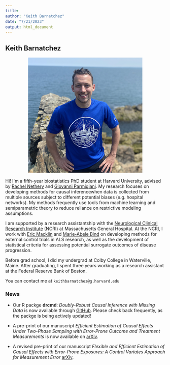 ```yaml
---
title: 
author: "Keith Barnatchez"
date: "7/21/2023"
output: html_document
---
```




## Keith Barnatchez


<p align="center">
  <img src="files/web-photo.png"> 
</p>
<!-- ![](files/web-photo.png) -->

Hi! I'm a fifth-year biostatistics PhD student at Harvard University, advised by [Rachel Nethery](https://scholar.harvard.edu/rnethery/home) and [Giovanni Parmigiani](https://scholar.harvard.edu/parmigiani). My research focuses on developing methods for causal inferencewhen data is collected from multiple sources subject to different potential biases (e.g. hospital networks). My methods frequently use tools from machine learning and semiparametric theory to reduce reliance on restrictive modeling assumptions. 

I am supported by a research assistantship with the [Neurological Clinical Research Institute](https://www.massgeneral.org/ncri) (NCRI) at Massachusetts General Hospital. At the NCRI, I work with [Eric Macklin](https://biostatistics.massgeneral.org/faculty/eric-macklin-phd/) and [Marie-Abele Bind](https://biostatistics.massgeneral.org/faculty/marie-abele-bind-phd/) on developing methods for external control trials in ALS research, as well as the development of statistical criteria for assessing potential surrogate outcomes of disease progression.

Before grad school, I did my undergrad at Colby College in Waterville, Maine. After graduating, I spent three years working as a research assistant at the Federal Reserve Bank of Boston.

You can contact me at `keithbarnatchez@g.harvard.edu`

### News

- Our R packge **drcmd**: *Doubly-Robust Causal Inference with Missing Data* is now available through [GitHub](https://github.com/keithbarnatchez/drcmd). Please check back frequently, as the packge is being actively updated!

- A pre-print of our manuscript *Efficient Estimation of Causal Effects Under Two-Phase Sampling with Error-Prone Outcome and Treatment Measurements* is now available on [arXiv](https://arxiv.org/pdf/2506.21777).
 
- A revised pre-print of our manuscript *Flexible and Efficient Estimation of Causal Effects with Error-Prone Exposures: A Control Variates Approach for Measurement Error*  [arXiv](https://arxiv.org/pdf/2410.12590).
